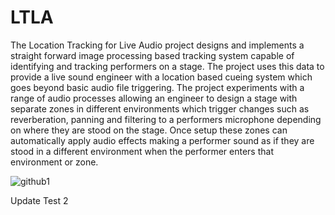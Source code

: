 # LTLA

The Location Tracking for Live Audio project designs and implements a straight forward image processing based tracking system capable of identifying and tracking performers on a stage. The project uses this data to provide a live sound engineer with a location based cueing system which goes beyond basic audio file triggering. The project experiments with a range of audio processes allowing an engineer to design a stage with separate zones in different environments which trigger changes such as reverberation, panning and filtering to a performers microphone depending on where they are stood on the stage. Once setup these zones can automatically apply audio effects making a performer sound as if they are stood in a different environment when the performer enters that environment or zone.

![github1](https://user-images.githubusercontent.com/26678967/38316486-c55c224a-3822-11e8-9e9b-24900242aace.PNG)

Update Test 2
